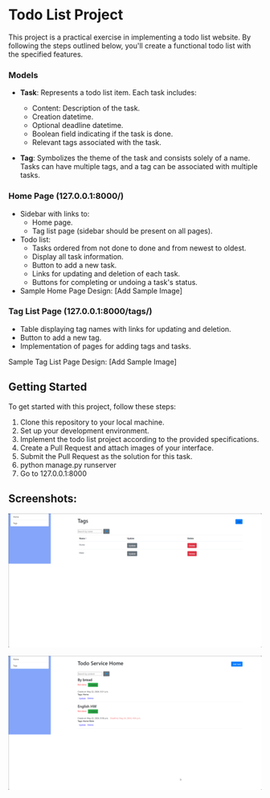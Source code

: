 # Todo List Project

This project is a practical exercise in implementing a todo list website. By following the steps outlined below, you'll create a functional todo list with the specified features.

### Models

- **Task**: Represents a todo list item. Each task includes:
  - Content: Description of the task.
  - Creation datetime.
  - Optional deadline datetime.
  - Boolean field indicating if the task is done.
  - Relevant tags associated with the task.
  
- **Tag**: Symbolizes the theme of the task and consists solely of a name. Tasks can have multiple tags, and a tag can be associated with multiple tasks.

### Home Page (127.0.0.1:8000/)

- Sidebar with links to:
  - Home page.
  - Tag list page (sidebar should be present on all pages).
- Todo list:
  - Tasks ordered from not done to done and from newest to oldest.
  - Display all task information.
  - Button to add a new task.
  - Links for updating and deletion of each task.
  - Buttons for completing or undoing a task's status.
- Sample Home Page Design: [Add Sample Image]

### Tag List Page (127.0.0.1:8000/tags/)

- Table displaying tag names with links for updating and deletion.
- Button to add a new tag.
- Implementation of pages for adding tags and tasks.

Sample Tag List Page Design: [Add Sample Image]

## Getting Started

To get started with this project, follow these steps:

1. Clone this repository to your local machine.
2. Set up your development environment.
3. Implement the todo list project according to the provided specifications.
4. Create a Pull Request and attach images of your interface.
5. Submit the Pull Request as the solution for this task.
6. python manage.py runserver 
7. Go to 127.0.0.1:8000


## Screenshots:
![msedge_9s3rW1HWtb.png](msedge_9s3rW1HWtb.png)

![msedge_fBA4WJXxsQ.png](msedge_fBA4WJXxsQ.png)

